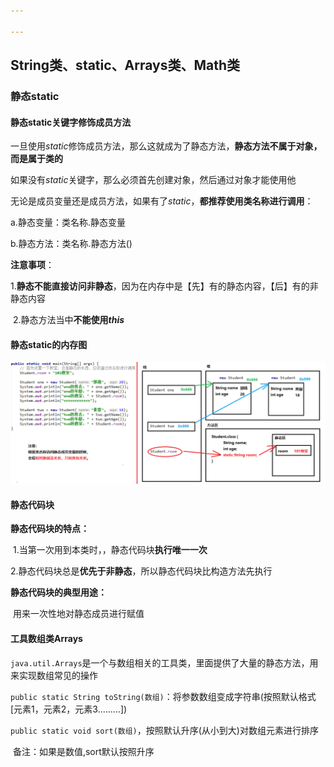 ```yaml
---

---
```


## String类、static、Arrays类、Math类

### 静态static

#### 静态static关键字修饰成员方法

​	一旦使用*static*修饰成员方法，那么这就成为了静态方法，**静态方法不属于对象，而是属于类的**

​	如果没有*static*关键字，那么必须首先创建对象，然后通过对象才能使用他

​	无论是成员变量还是成员方法，如果有了*static*，**都推荐使用类名称进行调用**：

a.静态变量：类名称.静态变量  

b.静态方法：类名称.静态方法()

**注意事项**：

​	1.**静态不能直接访问非静态**，因为在内存中是【先】有的静态内容，【后】有的非静态内容

​	2.静态方法当中**不能使用*this***

#### 静态static的内存图

![](../images/1.PNG)



#### 静态代码块

**静态代码块的特点：**

​	1.当第一次用到本类时，，静态代码块**执行唯一一次**

​	2.静态代码块总是**优先于非静态**，所以静态代码块比构造方法先执行

**静态代码块的典型用途：**

​	用来一次性地对静态成员进行赋值

#### 工具数组类Arrays

​	`java.util.Arrays`是一个与数组相关的工具类，里面提供了大量的静态方法，用来实现数组常见的操作

​	`public static String toString(数组)`：将参数数组变成字符串(按照默认格式[元素1，元素2，元素3.........])

​	`public static void sort(数组)`，按照默认升序(从小到大)对数组元素进行排序

​	备注：如果是数值,sort默认按照升序





